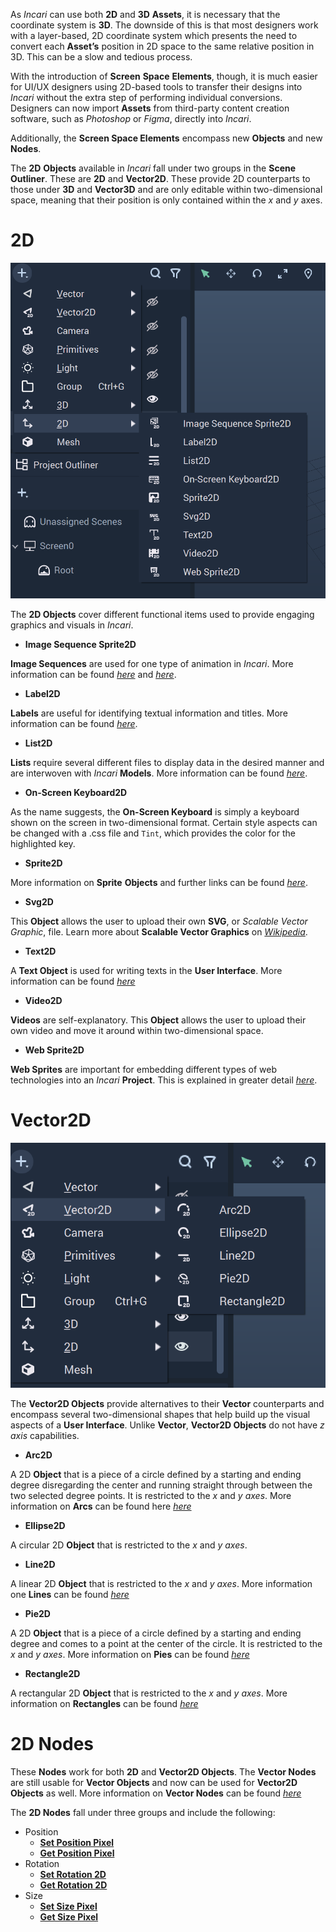 As *Incari* can use both **2D** and **3D** **Assets**, it is necessary that the coordinate system is **3D**. The downside of this is that most designers work with a layer-based, 2D coordinate system which presents the need to convert each **Asset’s** position in 2D space to the same relative position in 3D. This can be a slow and tedious process.

With the introduction of **Screen** **Space** **Elements**, though, it is much easier for UI/UX designers using 2D-based tools to transfer their designs into *Incari* without the extra step of performing individual conversions. Designers can now import **Assets** from third-party content creation software, such as *Photoshop* or *Figma*, directly into *Incari*.

Additionally, the **Screen Space Elements** encompass new **Objects** and new **Nodes**. 

The **2D** **Objects** available in *Incari* fall under two groups in the **Scene Outliner**. These are **2D** and **Vector2D**. These provide 2D counterparts to those under **3D** and **Vector3D** and are only editable within two-dimensional space, meaning that their position is only contained within the *x* and *y* axes. 

# 2D

![2D Objects](../../.gitbook/assets/2Delements.png)

The **2D Objects** cover different functional items used to provide engaging graphics and visuals in *Incari*.

* **Image Sequence Sprite2D** 

**Image Sequences** are used for one type of animation in *Incari*. More information can be found [*here*](https://docs.incari.com/incari-studio/demo-projects/4-methods-of-animation#3-image-sequence) and [*here*](../../modules/image-sequence-editor.md).

* **Label2D**

**Labels** are useful for identifying textual information and titles. More information can be found [*here*](../../toolbox/incari/vector/label/README.md).

* **List2D**

**Lists** require several different files to display data in the desired manner and are interwoven with *Incari* **Models**. More information can be found [*here*](list-widget.md).

* **On-Screen Keyboard2D**

As the name suggests, the **On-Screen Keyboard** is simply a keyboard shown on the screen in two-dimensional format. Certain style aspects can be changed with a .css file and `Tint`, which provides the color for the highlighted key. 

* **Sprite2D**

More information on **Sprite** **Objects** and further links can be found [*here*](sprite.md). 

* **Svg2D**

This **Object** allows the user to upload their own **SVG**, or *Scalable Vector Graphic*, file. Learn more about **Scalable Vector Graphics** on [*Wikipedia*](https://en.wikipedia.org/wiki/Scalable_Vector_Graphics).

* **Text2D**

A **Text Object** is used for writing texts in the **User Interface**. More information can be found [*here*](text.md)

* **Video2D**

**Videos** are self-explanatory. This **Object** allows the user to upload their own video and move it around within two-dimensional space. 

* **Web Sprite2D**

**Web Sprites** are important for embedding different types of web technologies into an *Incari* **Project**. This is explained in greater detail [*here*](https://docs.incari.com/incari-studio/v/2021.3-unreleased/getting-started/scene-objects/web-sprite).

# Vector2D 

![Vector2D Objects](../../.gitbook/assets/2Dvectorelements.png)

The **Vector2D Objects** provide alternatives to their **Vector** counterparts and encompass several two-dimensional shapes that help build up the visual aspects of a **User Interface**. Unlike **Vector**, **Vector2D Objects** do not have *z axis* capabilities. 

* **Arc2D**

A 2D **Object** that is a piece of a circle defined by a starting and ending degree disregarding the center and running straight through between the two selected degree points. It is restricted to the *x* and *y* *axes*. More information on **Arcs** can be found here [*here*](../../toolbox/incari/vector/arc/README.md)

* **Ellipse2D**

A circular 2D **Object** that is restricted to the *x* and *y* *axes*.

* **Line2D**

A linear 2D **Object** that is restricted to the *x* and *y* *axes*. More information one **Lines** can be found [*here*](../../toolbox/incari/vector/line/README.md)

* **Pie2D**

A 2D **Object** that is a piece of a circle defined by a starting and ending degree and comes to a point at the center of the circle. It is restricted to the *x* and *y* *axes*. More information on **Pies** can be found [*here*](../../toolbox/incari/vector/pie/README.md)

* **Rectangle2D**

A rectangular 2D **Object** that is restricted to the *x* and *y* *axes*. More information on **Rectangles** can be found [*here*](../../toolbox/incari/vector/rectangle/README.md)


# 2D Nodes

These **Nodes** work for both **2D** and **Vector2D Objects**. The **Vector Nodes** are still usable for **Vector Objects** and now can be used for **Vector2D Objects** as well. More information on **Vector Nodes** can be found [*here*](../../toolbox/incari/vector/README.md)

The **2D Nodes** fall under three groups and include the following:

* Position
  * [**Set Position Pixel**](../../toolbox/incari/object/set-position-pixel.md)
  * [**Get Position Pixel**](../../toolbox/incari/object/get-position-pixel.md)
* Rotation
  * [**Set Rotation 2D**](../../toolbox/incari/object/set-rotation-pixel.md)
  * [**Get Rotation 2D**](../../toolbox/incari/object/get-rotation-pixel.md)
* Size
  * [**Set Size Pixel**](../../toolbox/incari/object/set-size-pixel.md)
  * [**Get Size Pixel**](../../toolbox/incari/object/get-size-pixel.md)
